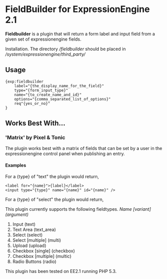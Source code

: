 FieldBuilder for ExpressionEngine 2.1
=========

**Fieldbuilder** is a plugin that will return a form label and input field from a given set of expressionengine fields.

Installation. The directory */fieldbuilder* should be placed in */system/expressionengine/third_party/*

## Usage

	{exp:fieldbuilder 
		label="{the_display_name_for_the_field}" 
		type="{form_input_type}"
		name="{to_create_name_and_id}"
		options="{comma_separated_list_of_options}" 
		req"{yes_or_no}"
	}

## Works Best With...

### 'Matrix' by Pixel & Tonic

The plugin works best with a matrix of fields that can be set by a user in the expressionengine control panel when publishing an entry.

#### Examples

For a {type} of "text" the plugin would return,


	<label for="{name}">{label}</label>  
	<input type="{type}" name="{name}" id="{name}" />  

	
For a {type} of "select" the plugin would return,

	

This plugin currently supports the following fieldtypes. *Name* *[variant]* *(argument)*
1. Input (text)
2. Text Area (text_area)
3. Select (select)
4. Select [multiple] (multi)
4. Upload (upload)
5. Checkbox [single] (checkbox)
6. Checkbox [multiple] (multic)
7. Radio Buttons (radio)

This plugin has been tested on EE2.1 running PHP 5.3.